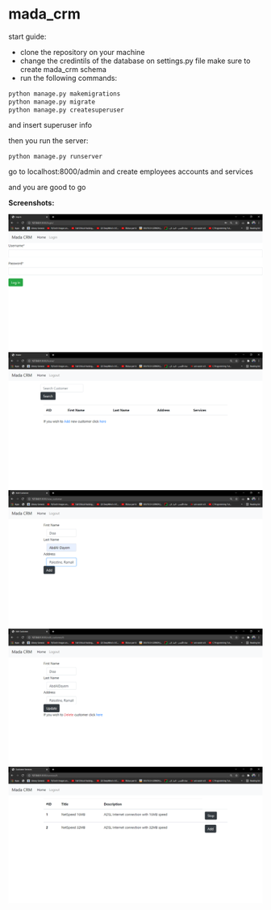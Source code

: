 # mada_crm

start guide:

* clone the repository on your machine
* change the credintils of the database on settings.py file make sure to create mada_crm schema
* run the following commands:

```aidl
python manage.py makemigrations
python manage.py migrate
python manage.py createsuperuser
```
and insert superuser info

then you run the server:
```aidl
python manage.py runserver
```

go to localhost:8000/admin and create employees accounts and services

and you are good to go

**Screenshots:**

![login](https://github.com/diaa95/mada_crm/blob/master/screeshots/login.PNG)
![homePage](https://github.com/diaa95/mada_crm/blob/master/screeshots/home.PNG)
![addCustomer](https://github.com/diaa95/mada_crm/blob/master/screeshots/add_customer.PNG)
![editDeleteCustomer](https://github.com/diaa95/mada_crm/blob/master/screeshots/edit_cutomer.PNG)
![addStopServices](https://github.com/diaa95/mada_crm/blob/master/screeshots/add_stop_services.PNG)
